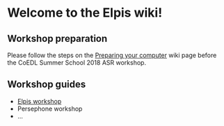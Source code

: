 # Welcome to the Elpis wiki!

## Workshop preparation

Please follow the steps on the [Preparing your computer](2018-summer-workshop-preparation) wiki page before the CoEDL Summer School 2018 ASR workshop.

## Workshop guides

- [Elpis workshop](2018-summer-workshop-elpis-steps)
- Persephone workshop
- ...

